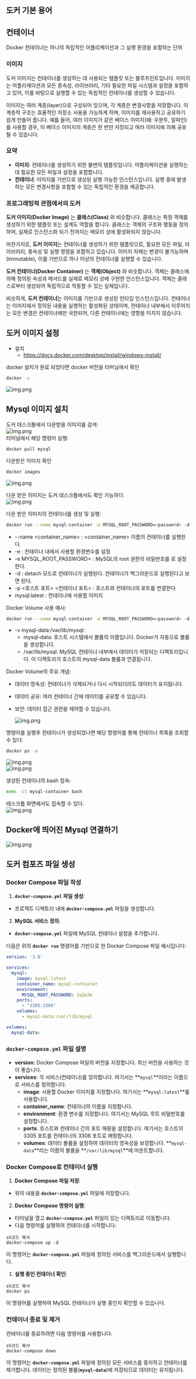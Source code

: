 ## 도커 기본 용어
## 컨테이너

Docker 컨테이너는 하나의 독립적인 어플리케이션과 그 실행 환경을 포함하는 단위

### 이미지

도커 이미지는 컨테이너를 생성하는 데 사용되는 템플릿 또는 블루프린트입니다. 이미지는 어플리케이션과 모든 종속성, 라이브러리, 기타 필요한 파일 시스템과 설정을 포함하고 있어, 이를 바탕으로 실행할 수 있는 독립적인 컨테이너를 생성할 수 있습니다.

이미지는 여러 계층(layer)으로 구성되어 있으며, 각 계층은 변경사항을 저장합니다. 이 계층적 구조는 효율적인 저장소 사용을 가능하게 하며, 이미지를 재사용하고 공유하기 쉽게 만들어 줍니다. 예를 들어, 여러 이미지가 같은 베이스 이미지(예: 우분투, 알파인)를 사용할 경우, 이 베이스 이미지의 계층은 한 번만 저장되고 여러 이미지에 의해 공유될 수 있습니다.

### **요약**

- **이미지**: 컨테이너를 생성하기 위한 불변의 템플릿입니다. 어플리케이션을 실행하는 데 필요한 모든 파일과 설정을 포함합니다.
- **컨테이너**: 이미지를 기반으로 생성된 실행 가능한 인스턴스입니다. 실행 중에 발생하는 모든 변경사항을 포함할 수 있는 독립적인 환경을 제공합니다.



### 프로그래밍적 관점에서의 도커

**도커 이미지(Docker Image)** 는 **클래스(Class)** 와 비슷합니다. 클래스는 특정 객체를 생성하기 위한 템플릿 또는 설계도 역할을 합니다. 클래스는 객체의 구조와 행동을 정의하며, 실제로 인스턴스화 되기 전까지는 메모리 상에 활성화되지 않습니다.

마찬가지로, **도커 이미지**는 컨테이너를 생성하기 위한 템플릿으로, 필요한 모든 파일, 라이브러리, 종속성 및 실행 명령을 포함하고 있습니다. 이미지 자체는 변경이 불가능하며(immutable), 이를 기반으로 하나 이상의 컨테이너를 실행할 수 있습니다.

**도커 컨테이너(Docker Container)** 는 **객체(Object)** 와 비슷합니다. 객체는 클래스에 의해 정의된 속성과 메서드를 실제로 메모리 상에 구현한 인스턴스입니다. 객체는 클래스로부터 생성되어 독립적으로 작동할 수 있는 실체입니다.

비슷하게, **도커 컨테이너**는 이미지를 기반으로 생성된 런타임 인스턴스입니다. 컨테이너는 이미지에서 정의된 내용을 실행하는 활성화된 상태이며, 컨테이너 내부에서 이루어지는 모든 변경은 컨테이너에만 국한되어, 다른 컨테이너에는 영향을 미치지 않습니다.  
  

## 도커 이미지 설정
- 설치
    - https://docs.docker.com/desktop/install/windows-install/

docker 설치가 완료 되었다면 docker 버전을 터머닐에서 확인
```sh
docker -v
```
![img.png](./img/img.png)  
  
## Mysql 이미지 설치
도커 데스크톱에서 다운받을 이미지를 검색:  
![img.png](./img/img_1.png)  
터미널에서 해당 명령어 실행:
```sh
docker pull mysql
```
  
다운받은 이미지 확인  
```sh
docker images
```
![img.png](./img/img_2.png)  
  
다운 받은 이미지는 도커 데스크톱에서도 확인 가능하다.  
![img.png](./img/img_3.png)  
  
다운 받은 이미지의 컨테이너를 생성 및 실행:  
```sh
docker run --name mysql-container -e MYSQL_ROOT_PASSWORD=<password> -d -p 3306:3306 mysql:latest
```  
*  --name <container_name> : <container_name> 이름의 컨테이너를 실행한다.
*  -e : 컨테이너 내에서 사용할 환경변수를 설정
*  -e MYSQL_ROOT_PASSWORD=<password> : MySQL의 root 권한의 비밀번호를 <password>로 설정한다.
*  -d : detach 모드로 컨테이너가 실행된다. 컨테이너가 백그라운드로 실행된다고 보면 된다.
*  -p <호스트 포트> <컨테이너 포트> : 호스트와 컨테이너의 포트를 연결한다
*  mysql:latest : 컨테이너에 사용할 이미지

Docker Volume 사용 예시:
```sh
docker run --name mysql-container -e MYSQL_ROOT_PASSWORD=<password> -d -v mysql-data:/var/lib/mysql mysql:latest
```
* -v mysql-data:/var/lib/mysql:
  - mysql-data: 호스트 시스템에서 볼륨의 이름입니다. Docker가 자동으로 볼륨을 생성합니다.
  -   /var/lib/mysql: MySQL 컨테이너 내부에서 데이터가 저장되는 디렉토리입니다. 이 디렉토리가 호스트의 mysql-data 볼륨과 연결됩니다.  

Docker Volume의 주요 개념:
- 데이터 영속성: 컨테이너가 삭제되거나 다시 시작되더라도 데이터가 유지됩니다.
- 데이터 공유: 여러 컨테이너 간에 데이터를 공유할 수 있습니다.
- 보안: 데이터 접근 권한을 제어할 수 있습니다.  



  ![img.png](./img/img_4.png)  
  
명령어를 실행후 컨테이너가 생성되었나면 해당 명령어를 통해 컨테이너 목록을 조회할 수 있다:
```sh
docker ps -a
```  
![img.png](./img/img_5.png)  
![img.png](./img/img_6.png)  
  
생성된 컨테이너의 bash 접속:  
```sh
exec -it mysql-container bash
```
  
테스크톱 화면에서도 접속할 수 있다.  
![img.png](./img/img_7.png)  
  
## Docker에 띄어진 Mysql 연결하기
![img.png](./img/img_8.png)  

  

  
  
## 도커 컴포즈 파일 생성

### **Docker Compose 파일 작성**

1. **`docker-compose.yml` 파일 생성**:
  - 프로젝트 디렉토리 내에 **`docker-compose.yml`** 파일을 생성합니다.
2. **MySQL 서비스 정의**:
  - **`docker-compose.yml`** 파일에 MySQL 컨테이너 설정을 추가합니다.

다음은 위의 **`docker run`** 명령어를 기반으로 한 Docker Compose 파일 예시입니다:

```yaml
version: '3.8'

services:
  mysql:
    image: mysql:latest
    container_name: mysql-container
    environment:
      MYSQL_ROOT_PASSWORD: 1q2w3e
    ports:
      - "3305:3306"
    volumes:
      - mysql-data:/var/lib/mysql

volumes:
  mysql-data:

```

### **`docker-compose.yml` 파일 설명**

- **version**: Docker Compose 파일의 버전을 지정합니다. 최신 버전을 사용하는 것이 좋습니다.
- **services**: 각 서비스(컨테이너)를 정의합니다. 여기서는 **`mysql`**이라는 이름으로 서비스를 정의합니다.
  - **image**: 사용할 Docker 이미지를 지정합니다. 여기서는 **`mysql:latest`**를 사용합니다.
  - **container_name**: 컨테이너의 이름을 지정합니다.
  - **environment**: 환경 변수를 지정합니다. 여기서는 MySQL 루트 비밀번호를 설정합니다.
  - **ports**: 호스트와 컨테이너 간의 포트 매핑을 설정합니다. 여기서는 호스트의 3305 포트를 컨테이너의 3306 포트로 매핑합니다.
  - **volumes**: 데이터 볼륨을 설정하여 데이터의 영속성을 보장합니다. **`mysql-data`**라는 이름의 볼륨을 **`/var/lib/mysql`**에 마운트합니다.

### **Docker Compose로 컨테이너 실행**

1. **Docker Compose 파일 저장**:
  - 위의 내용을 **`docker-compose.yml`** 파일에 저장합니다.
2. **Docker Compose 명령어 실행**:
  - 터미널을 열고 **`docker-compose.yml`** 파일이 있는 디렉토리로 이동합니다.
  - 다음 명령어를 실행하여 컨테이너를 시작합니다:

```
sh코드 복사
docker-compose up -d

```

이 명령어는 **`docker-compose.yml`** 파일에 정의된 서비스를 백그라운드에서 실행합니다.

1. **실행 중인 컨테이너 확인**:

```
sh코드 복사
docker ps

```

이 명령어를 실행하여 MySQL 컨테이너가 실행 중인지 확인할 수 있습니다.

### **컨테이너 종료 및 제거**

컨테이너를 종료하려면 다음 명령어를 사용합니다:

```
sh코드 복사
docker-compose down

```

이 명령어는 **`docker-compose.yml`** 파일에 정의된 모든 서비스를 중지하고 컨테이너를 제거합니다. 데이터는 정의된 볼륨(**`mysql-data`**)에 저장되므로 데이터는 유지됩니다.
